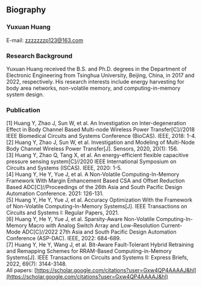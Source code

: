 ## Biography

### Yuxuan Huang

E-mail: [zzzzzzzp123@163.com](zzzzzzzp123@163.com)

### Research Background

Yuxuan Huang received the B.S. and Ph.D. degrees in the Department of Electronic Engineering from Tsinghua University, Beijing, China, in 2017 and 2022, respectively.
His research interests include energy harvesting for body area networks, non-volatile memory, and computing-in-memory system design.

### Publication

[1] Huang Y, Zhao J, Sun W, et al. An Investigation on Inter-degeneration Effect in Body Channel Based Multi-node Wireless Power Transfer[C]//2018 IEEE Biomedical Circuits and Systems Conference (BioCAS). IEEE, 2018: 1-4.  
[2] Huang Y, Zhao J, Sun W, et al. Investigation and Modeling of Multi-Node Body Channel Wireless Power Transfer[J]. Sensors, 2020, 20(1): 156.  
[3] Huang Y, Zhao Q, Tang X, et al. An energy-efficient flexible capacitive pressure sensing system[C]//2020 IEEE International Symposium on Circuits and Systems (ISCAS). IEEE, 2020: 1-5.  
[4] Huang Y, He Y, Yue J, et al. A Non-Volatile Computing-In-Memory Framework With Margin Enhancement Based CSA and Offset Reduction Based ADC[C]//Proceedings of the 26th Asia and South Pacific Design Automation Conference. 2021: 126-131.  
[5] Huang Y, He Y, Yue J, et al. Accuracy Optimization With the Framework of Non-Volatile Computing-In-Memory Systems[J]. IEEE Transactions on Circuits and Systems I: Regular Papers, 2021.  
[6] Huang Y, He Y, Yue J, et al. Sparsity-Aware Non-Volatile Computing-In-Memory Macro with Analog Switch Array and Low-Resolution Current-Mode ADC[C]//2022 27th Asia and South Pacific Design Automation Conference (ASP-DAC). IEEE, 2022: 684-689.  
[7] Huang Y, He Y, Wang J, et al. Bit-Aware Fault-Tolerant Hybrid Retraining and Remapping Schemes for RRAM-Based Computing-in-Memory Systems[J]. IEEE Transactions on Circuits and Systems II: Express Briefs, 2022, 69(7): 3144-3148.  
All papers: [https://scholar.google.com/citations?user=Gxw4QP4AAAAJ&hl](https://scholar.google.com/citations?user=Gxw4QP4AAAAJ&hl)  
